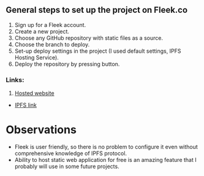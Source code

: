 ## General steps to set up the project on Fleek.co

1. Sign up for a Fleek account.
2. Create a new project.
3. Choose any GitHub repository with static files as a source.
4. Choose the branch to deploy.
5. Set-up deploy settings in the project (I used default settings, IPFS Hosting Service).
6. Deploy the repository by pressing button.

### Links:

1. [Hosted website](https://jolly-surf-7395.on.fleek.co)
- [IPFS link](https://fleek.ipfs.io/ipfs/QmcD9cWaR4eRmC8VrucVoHDHpbCu1uEoAY7fuS2LR5JuqQ/)

# Observations
- Fleek is user friendly, so there is no problem to configure it even without comprehensive knowledge of IPFS protocol.
- Ability to host static web application for free is an amazing feature that I probably will use in some future projects.